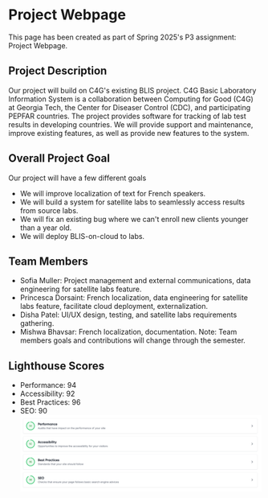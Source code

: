 # Project Webpage
This page has been created as part of Spring 2025's P3 assignment: Project Webpage.

## Project Description
Our project will build on C4G's existing BLIS project. C4G Basic Laboratory Information System is a collaboration between Computing for Good (C4G) at Georgia Tech, the Center for Diseaser Control (CDC), and participating PEPFAR countries. The project provides software for tracking of lab test results in developing countries. We will provide support and maintenance, improve existing features, as well as provide new features to the system.

## Overall Project Goal
Our project will have a few different goals
- We will improve localization of text for French speakers.
- We will build a system for satellite labs to seamlessly access results from source labs. 
- We will fix an existing bug where we can't enroll new clients younger than a year old.
- We will deploy BLIS-on-cloud to labs.

## Team Members
- Sofia Muller: Project management and external communications, data engineering for satellite labs feature.
- Princesca Dorsaint: French localization, data engineering for satellite labs feature, facilitate cloud deployment, externalization.
- Disha Patel: UI/UX design, testing, and satellite labs requirements gathering.
- Mishwa Bhavsar: French localization, documentation.
Note: Team members goals and contributions will change through the semester.

## Lighthouse Scores
- Performance: 94
- Accessibility: 92
- Best Practices: 96
- SEO: 90
![Screenshot](../images/spring_2025/lighthouse.png)